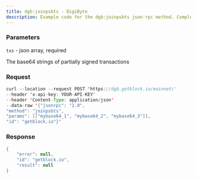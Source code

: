 ```yaml
---
title: dgb:joinpsbts - DigiByte
description: Example code for the dgb:joinpsbts json-rpc method. Сomplete guide on how to use dgb:joinpsbts json-rpc in GetBlock.io Web3 documentation.
---
```


### Parameters


`txs` - json array, required

The base64 strings of partially signed transactions

### Request

``` java
curl --location --request POST 'https://dgb.getblock.io/mainnet/' 
--header 'x-api-key: YOUR-API-KEY' 
--header 'Content-Type: application/json' 
--data-raw '{"jsonrpc": "2.0",
"method": "joinpsbts",
"params": [["mybase64_1", "mybase64_2", "mybase64_3"]],
"id": "getblock.io"}'
```

###  Response

``` java
{
    "error": null,
    "id": "getblock.io",
    "result": null
}
```


